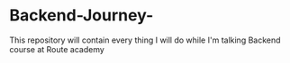 # Backend-Journey-
This repository will contain every thing I will do while I'm talking Backend course at Route academy 

